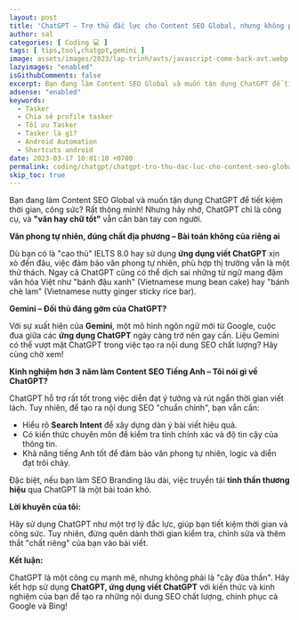 ```yaml
---
layout: post
title: 'ChatGPT – Trợ thủ đắc lực cho Content SEO Global, nhưng không phải là tất cả'
author: sal
categories: [ Coding 💻 ]
tags: [ tips,tool,chatgpt,gemini ]
image: assets/images/2023/lap-trinh/avts/javascript-come-back-avt.webp
lazyimages: "enabled"
isGithubComments: false
excerpt: Bạn đang làm Content SEO Global và muốn tận dụng ChatGPT để tiết kiệm thời gian, công sức? Rất thông minh! Nhưng hãy nhớ, ChatGPT chỉ là công cụ, và "văn hay chữ tốt" vẫn cần bàn tay con người.
adsense: "enabled"
keywords:
  - Tasker
  - Chia sẻ profile tasker
  - Tối ưu Tasker
  - Tasker là gì?
  - Android Automation
  - Shortcuts android
date: 2023-03-17 10:01:10 +0700
permalink: coding/chatgpt/chatgpt-tro-thu-dac-luc-cho-content-seo-global
skip_toc: true
---
```


 Bạn đang làm Content SEO Global và muốn tận dụng ChatGPT để tiết kiệm thời gian, công sức? Rất thông minh! Nhưng hãy nhớ, ChatGPT chỉ là công cụ, và **"văn hay chữ tốt"** vẫn cần bàn tay con người.

**Văn phong tự nhiên, đúng chất địa phương – Bài toán không của riêng ai**

Dù bạn có là "cao thủ" IELTS 8.0 hay sử dụng **ứng dụng viết ChatGPT** xịn xò đến đâu, việc đảm bảo văn phong tự nhiên, phù hợp thị trường vẫn là một thử thách. Ngay cả ChatGPT cũng có thể dịch sai những từ ngữ mang đậm văn hóa Việt như "bánh đậu xanh" (Vietnamese mung bean cake) hay "bánh chè lam" (Vietnamese nutty ginger sticky rice bar).

**Gemini – Đối thủ đáng gờm của ChatGPT?**

Với sự xuất hiện của **Gemini**, một mô hình ngôn ngữ mới từ Google, cuộc đua giữa các **ứng dụng ChatGPT** ngày càng trở nên gay cấn. Liệu Gemini có thể vượt mặt ChatGPT trong việc tạo ra nội dung SEO chất lượng? Hãy cùng chờ xem!

**Kinh nghiệm hơn 3 năm làm Content SEO Tiếng Anh – Tôi nói gì về ChatGPT?**

ChatGPT hỗ trợ rất tốt trong việc diễn đạt ý tưởng và rút ngắn thời gian viết lách. Tuy nhiên, để tạo ra nội dung SEO "chuẩn chỉnh", bạn vẫn cần:

*   Hiểu rõ **Search Intent** để xây dựng dàn ý bài viết hiệu quả.
*   Có kiến thức chuyên môn để kiểm tra tính chính xác và độ tin cậy của thông tin.
*   Khả năng tiếng Anh tốt để đảm bảo văn phong tự nhiên, logic và diễn đạt trôi chảy.

Đặc biệt, nếu bạn làm SEO Branding lâu dài, việc truyền tải **tinh thần thương hiệu** qua ChatGPT là một bài toán khó.

**Lời khuyên của tôi:**

Hãy sử dụng ChatGPT như một trợ lý đắc lực, giúp bạn tiết kiệm thời gian và công sức. Tuy nhiên, đừng quên dành thời gian kiểm tra, chỉnh sửa và thêm thắt "chất riêng" của bạn vào bài viết.

**Kết luận:**

ChatGPT là một công cụ mạnh mẽ, nhưng không phải là "cây đũa thần". Hãy kết hợp sử dụng **ChatGPT, ứng dụng viết ChatGPT** với kiến thức và kinh nghiệm của bạn để tạo ra những nội dung SEO chất lượng, chinh phục cả Google và Bing!
